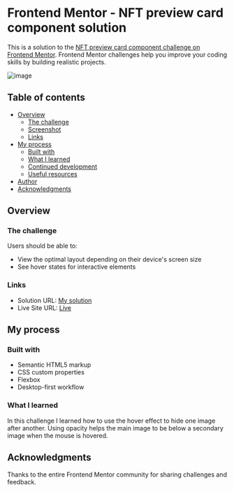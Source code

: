 # Frontend Mentor - NFT preview card component solution

This is a solution to the [NFT preview card component challenge on Frontend Mentor](https://www.frontendmentor.io/challenges/nft-preview-card-component-SbdUL_w0U). Frontend Mentor challenges help you improve your coding skills by building realistic projects.


![image](https://user-images.githubusercontent.com/56358504/211590755-af668683-7ef6-4201-a51a-ae1c52161c37.png)

## Table of contents

- [Overview](#overview)
  - [The challenge](#the-challenge)
  - [Screenshot](#screenshot)
  - [Links](#links)
- [My process](#my-process)
  - [Built with](#built-with)
  - [What I learned](#what-i-learned)
  - [Continued development](#continued-development)
  - [Useful resources](#useful-resources)
- [Author](#author)
- [Acknowledgments](#acknowledgments)



## Overview

### The challenge

Users should be able to:

- View the optimal layout depending on their device's screen size
- See hover states for interactive elements



### Links

- Solution URL: [My solution](https://www.frontendmentor.io/solutions/nft-preview-card-component-Dz9oYok07L)
- Live Site URL: [Live](https://andressalazar08.github.io/Frontend_Mentor_project_3/)

## My process

### Built with

- Semantic HTML5 markup
- CSS custom properties
- Flexbox
- Desktop-first workflow

### What I learned

In this challenge I learned how to use the hover effect to hide one image after another. Using opacity helps the main image to be below a secondary image when the mouse is hovered.

## Acknowledgments

Thanks to the entire Frontend Mentor community for sharing challenges and feedback.

